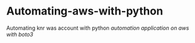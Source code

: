 # Automating-aws-with-python
Automating knr was account with python *automation application on aws with boto3*
